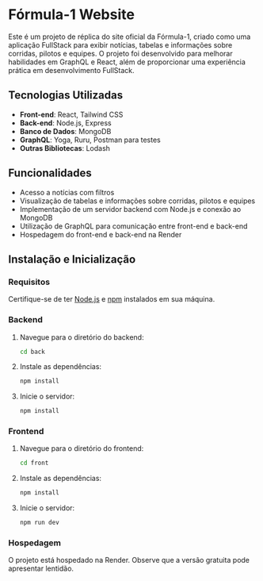 # Fórmula-1 Website

Este é um projeto de réplica do site oficial da Fórmula-1, criado como uma aplicação FullStack para exibir notícias, tabelas e informações sobre corridas, pilotos e equipes. O projeto foi desenvolvido para melhorar habilidades em GraphQL e React, além de proporcionar uma experiência prática em desenvolvimento FullStack.

## Tecnologias Utilizadas

- **Front-end**: React, Tailwind CSS
- **Back-end**: Node.js, Express
- **Banco de Dados**: MongoDB
- **GraphQL**: Yoga, Ruru, Postman para testes
- **Outras Bibliotecas**: Lodash

## Funcionalidades

- Acesso a notícias com filtros
- Visualização de tabelas e informações sobre corridas, pilotos e equipes
- Implementação de um servidor backend com Node.js e conexão ao MongoDB
- Utilização de GraphQL para comunicação entre front-end e back-end
- Hospedagem do front-end e back-end na Render

## Instalação e Inicialização

### Requisitos

Certifique-se de ter [Node.js](https://nodejs.org/) e [npm](https://www.npmjs.com/) instalados em sua máquina.

### Backend

1. Navegue para o diretório do backend:

   ```bash
   cd back

2. Instale as dependências:

   ```bash
   npm install

3. Inicie o servidor:
   ```bash
   npm install


### Frontend

1. Navegue para o diretório do frontend:

   ```bash
   cd front

2. Instale as dependências:

   ```bash
   npm install

3. Inicie o servidor:
   ```bash
   npm run dev

### Hospedagem

O projeto está hospedado na Render. Observe que a versão gratuita pode apresentar lentidão.
